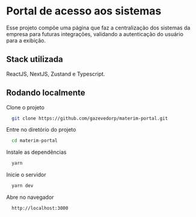 
# Portal de acesso aos sistemas

Esse projeto compõe uma página que faz a centralização dos sistemas da empresa para futuras integrações, validando a autenticação do usuário para a exibição.


## Stack utilizada

ReactJS, NextJS, Zustand e Typescript.


## Rodando localmente

Clone o projeto

```bash
  git clone https://github.com/gazevedorp/materim-portal.git
```

Entre no diretório do projeto

```bash
  cd materim-portal
```

Instale as dependências

```bash
  yarn
```

Inicie o servidor

```bash
  yarn dev
```

Abre no navegador

```bash
  http://localhost:3000
```
